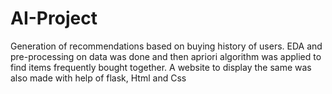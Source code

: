 # AI-Project
Generation of recommendations based on buying history of users. EDA and pre-processing on data was done and then apriori algorithm was applied to find items frequently bought together. A website to display the same was also made with help of flask, Html and Css 
